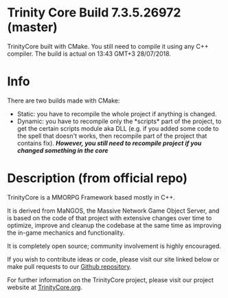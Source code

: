# Trinity Core Build 7.3.5.26972 (master)
TrinityCore built with CMake. You still need to compile it using any C++ compiler.
The build is actual on 13:43 GMT+3 28/07/2018.

# Info
There are two builds made with CMake:
- Static: you have to recompile the whole project if anything is changed.
- Dynamic: you have to recompile only the \*scripts\* part of the project, to get the certain scripts module aka DLL (e.g. if you added some code to the spell that doesn't works, then recompile part of the project that contains fix). __***However, you still need to recompile project if you changed something in the core***__
# Description (from official repo)
TrinityCore is a MMORPG Framework based mostly in C++.

It is derived from MaNGOS, the Massive Network Game Object Server, and is based on the code of that project with extensive changes over time to optimize, improve and cleanup the codebase at the same time as improving the in-game mechanics and functionality.

It is completely open source; community involvement is highly encouraged.

If you wish to contribute ideas or code, please visit our site linked below or make pull requests to our [Github repository](https://github.com/TrinityCore/TrinityCore).

For further information on the TrinityCore project, please visit our project website at [TrinityCore.org](https://trinitycore.org).
